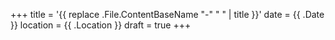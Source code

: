 +++
title = '{{ replace .File.ContentBaseName "-" " " | title }}'
date = {{ .Date }}
location = {{ .Location }}
draft = true
+++
